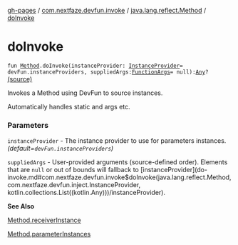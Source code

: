 [gh-pages](../../index.md) / [com.nextfaze.devfun.invoke](../index.md) / [java.lang.reflect.Method](index.md) / [doInvoke](./do-invoke.md)

# doInvoke

`fun `[`Method`](https://developer.android.com/reference/java/lang/reflect/Method.html)`.doInvoke(instanceProvider: `[`InstanceProvider`](../../com.nextfaze.devfun.inject/-instance-provider/index.md)` = devFun.instanceProviders, suppliedArgs: `[`FunctionArgs`](../../com.nextfaze.devfun.function/-function-args.md)` = null): `[`Any`](https://kotlinlang.org/api/latest/jvm/stdlib/kotlin/-any/index.html)`?` [(source)](https://github.com/NextFaze/dev-fun/tree/master/devfun/src/main/java/com/nextfaze/devfun/invoke/Extensions.kt#L167)

Invokes a Method using DevFun to source instances.

Automatically handles static and args etc.

### Parameters

`instanceProvider` - The instance provider to use for parameters instances. *(default=`devFun.instanceProviders`)*

`suppliedArgs` - User-provided arguments (source-defined order). Elements that are `null` or out of bounds will fallback to [instanceProvider](do-invoke.md#com.nextfaze.devfun.invoke$doInvoke(java.lang.reflect.Method, com.nextfaze.devfun.inject.InstanceProvider, kotlin.collections.List((kotlin.Any)))/instanceProvider).

**See Also**

[Method.receiverInstance](receiver-instance.md)

[Method.parameterInstances](parameter-instances.md)

